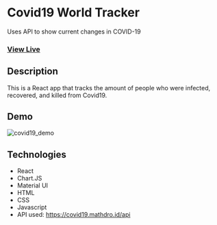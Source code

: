 # Covid19 World Tracker

Uses API to show current changes in COVID-19 

### [View Live]( https://gregorybork.github.io/react_covid19_tracker/)

## Description

This is a React app that tracks the amount of people who were infected, recovered, and killed from Covid19.

## Demo

![covid19_demo](https://user-images.githubusercontent.com/46305741/96385566-8ebd7d80-1149-11eb-97b7-32aa9bf17697.gif)


## Technologies

- React
- Chart.JS
- Material UI
- HTML
- CSS
- Javascript
- API used: https://covid19.mathdro.id/api

